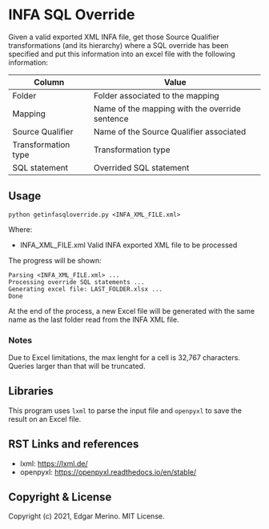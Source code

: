 

# INFA SQL Override

Given a valid exported XML INFA file, get those Source Qualifier transformations (and its hierarchy) where a SQL override has been specified and put this information into an excel file with the following information:

|Column|Value|
|--|--|
|Folder|Folder associated to the mapping|
|Mapping|Name of the mapping with the override sentence|
|Source Qualifier|Name of the Source Qualifier associated|
|Transformation type|Transformation type|
|SQL statement|Overrided SQL statement|


## Usage

`python getinfasqloverride.py <INFA_XML_FILE.xml>`

Where:

* INFA_XML_FILE.xml Valid INFA exported XML file to be processed

The progress will be shown:

```
Parsing <INFA_XML_FILE.xml> ...
Processing override SQL statements ...
Generating excel file: LAST_FOLDER.xlsx ...
Done
```

At the end of the process, a new Excel file will be generated with the same name as the last folder read from the INFA XML file.

### Notes

Due to Excel limitations, the max lenght for a cell is 32,767 characters. Queries larger than that will be truncated.

## Libraries

This program uses `lxml` to parse the input file and `openpyxl` to save the result on an Excel file.

## RST Links and references

- lxml: https://lxml.de/
- openpyxl: https://openpyxl.readthedocs.io/en/stable/

## Copyright & License

Copyright (c) 2021, Edgar Merino. MIT License.